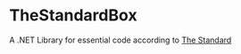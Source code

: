 # TheStandardBox
A .NET Library for essential code according to [The Standard](https://github.com/hassanhabib/The-Standard)
